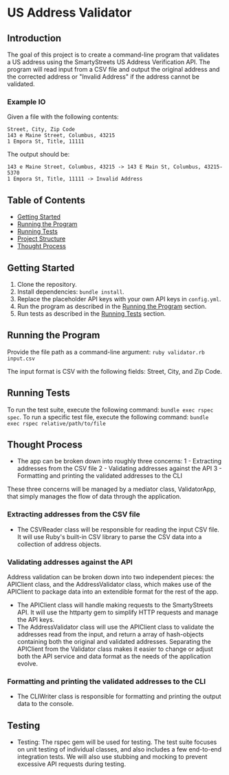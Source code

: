 # US Address Validator

## Introduction
The goal of this project is to create a command-line program that validates a US address using the SmartyStreets US Address Verification API. The program will read input from a CSV file and output the original address and the corrected address or "Invalid Address" if the address cannot be validated.

### Example IO

Given a file with the following contents:

```
Street, City, Zip Code
143 e Maine Street, Columbus, 43215
1 Empora St, Title, 11111
```

The output should be:

```
143 e Maine Street, Columbus, 43215 -> 143 E Main St, Columbus, 43215-5370
1 Empora St, Title, 11111 -> Invalid Address
```

## Table of Contents
- [Getting Started](#getting-started)
- [Running the Program](#running-the-program)
- [Running Tests](#running-tests)
- [Project Structure](#project-structure)
- [Thought Process](#thought-process)

## Getting Started
1. Clone the repository.
2. Install dependencies: `bundle install`.
3. Replace the placeholder API keys with your own API keys in `config.yml`.
4. Run the program as described in the [Running the Program](#running-the-program) section.
5. Run tests as described in the [Running Tests](#running-tests) section.

## Running the Program
Provide the file path as a command-line argument: `ruby validator.rb input.csv`

The input format is CSV with the following fields: Street, City, and Zip Code.

## Running Tests
To run the test suite, execute the following command: `bundle exec rspec spec`.
To run a specific test file, execute the following command: `bundle exec rspec relative/path/to/file`

## Thought Process
- The app can be broken down into roughly three concerns:
  1 - Extracting addresses from the CSV file
  2 - Validating addresses against the API
  3 - Formatting and printing the validated addresses to the CLI

These three concerns will be managed by a mediator class, ValidatorApp, that simply manages the flow of data through the application.

### Extracting addresses from the CSV file
- The CSVReader class will be responsible for reading the input CSV file. It will use Ruby's built-in CSV library to parse the CSV data into a collection of address objects.
### Validating addresses against the API
Address validation can be broken down into two independent pieces: the APIClient class, and the AddressValidator class, which makes use of the APIClient to package data into an extendible format for the rest of the app. 
- The APIClient class will handle making requests to the SmartyStreets API. It will use the httparty gem to simplify HTTP requests and manage the API keys.
- The AddressValidator class will use the APIClient class to validate the addresses read from the input, and return a array of hash-objects containing both the original and validated addresses. Separating the APIClient from the Validator class makes it easier to change or adjust both the API service and data format as the needs of the application evolve.
### Formatting and printing the validated addresses to the CLI
- The CLIWriter class is responsible for formatting and printing the output data to the console.

## Testing
- Testing: The rspec gem will be used for testing. The test suite focuses on unit testing of individual classes, and also includes a few end-to-end integration tests. We will also use stubbing and mocking to prevent excessive API requests during testing.
